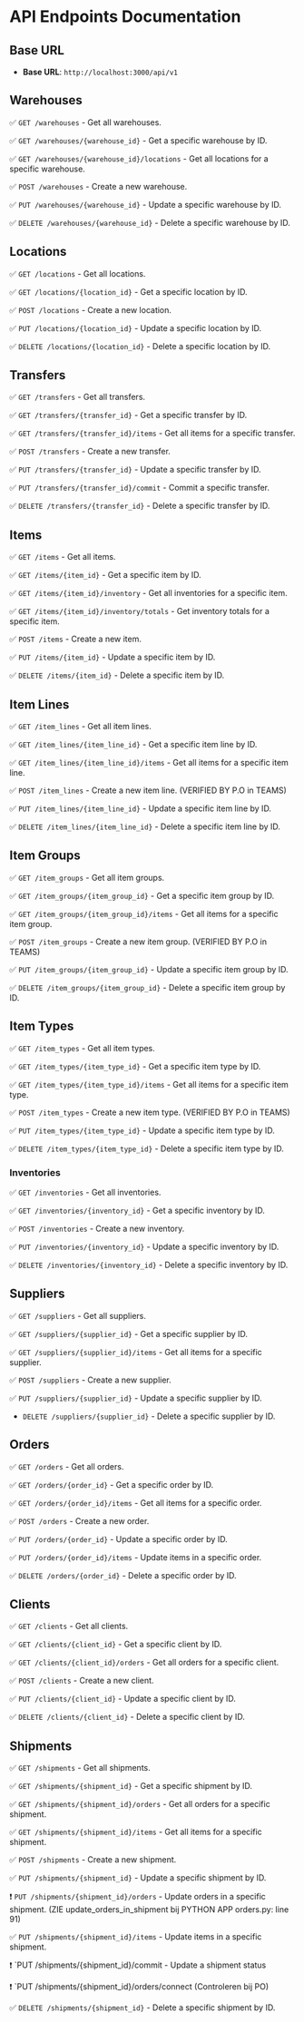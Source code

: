 # API Endpoints Documentation


## Base URL

- **Base URL**: `http://localhost:3000/api/v1`


## Warehouses

✅ `GET /warehouses` - Get all warehouses.

✅ `GET /warehouses/{warehouse_id}` - Get a specific warehouse by ID.

✅ `GET /warehouses/{warehouse_id}/locations` - Get all locations for a specific warehouse.

✅ `POST /warehouses` - Create a new warehouse.

✅ `PUT /warehouses/{warehouse_id}` - Update a specific warehouse by ID.

✅ `DELETE /warehouses/{warehouse_id}` - Delete a specific warehouse by ID.


## Locations

✅ `GET /locations` - Get all locations.

✅ `GET /locations/{location_id}` - Get a specific location by ID.

✅ `POST /locations` - Create a new location.

✅ `PUT /locations/{location_id}` - Update a specific location by ID.

✅ `DELETE /locations/{location_id}` - Delete a specific location by ID.



## Transfers

✅ `GET /transfers` - Get all transfers.

✅ `GET /transfers/{transfer_id}` - Get a specific transfer by ID.

✅ `GET /transfers/{transfer_id}/items` - Get all items for a specific transfer.

✅ `POST /transfers` - Create a new transfer.

✅ `PUT /transfers/{transfer_id}` - Update a specific transfer by ID.

✅ `PUT /transfers/{transfer_id}/commit` - Commit a specific transfer.

✅ `DELETE /transfers/{transfer_id}` - Delete a specific transfer by ID.


## Items

✅ `GET /items` - Get all items.

✅ `GET /items/{item_id}` - Get a specific item by ID.

✅ `GET /items/{item_id}/inventory` - Get all inventories for a specific item.

✅ `GET /items/{item_id}/inventory/totals` - Get inventory totals for a specific item.

✅ `POST /items` - Create a new item.

✅ `PUT /items/{item_id}` - Update a specific item by ID.

✅ `DELETE /items/{item_id}` - Delete a specific item by ID.


## Item Lines

✅ `GET /item_lines` - Get all item lines.

✅ `GET /item_lines/{item_line_id}` - Get a specific item line by ID.

✅ `GET /item_lines/{item_line_id}/items` - Get all items for a specific item line.

✅ `POST /item_lines` - Create a new item line. (VERIFIED BY P.O in TEAMS)

✅ `PUT /item_lines/{item_line_id}` - Update a specific item line by ID.

✅ `DELETE /item_lines/{item_line_id}` - Delete a specific item line by ID.





## Item Groups

✅ `GET /item_groups` - Get all item groups.

✅ `GET /item_groups/{item_group_id}` - Get a specific item group by ID.

✅ `GET /item_groups/{item_group_id}/items` - Get all items for a specific item group.

✅ `POST /item_groups` - Create a new item group. (VERIFIED BY P.O in TEAMS)

✅ `PUT /item_groups/{item_group_id}` - Update a specific item group by ID.

✅ `DELETE /item_groups/{item_group_id}` - Delete a specific item group by ID.





## Item Types

✅ `GET /item_types` - Get all item types.

✅ `GET /item_types/{item_type_id}` - Get a specific item type by ID.

✅ `GET /item_types/{item_type_id}/items` - Get all items for a specific item type.

✅ `POST /item_types` - Create a new item type. (VERIFIED BY P.O in TEAMS)

✅ `PUT /item_types/{item_type_id}` - Update a specific item type by ID.

✅ `DELETE /item_types/{item_type_id}` - Delete a specific item type by ID.





### Inventories

✅ `GET /inventories` - Get all inventories.

✅ `GET /inventories/{inventory_id}` - Get a specific inventory by ID.

✅ `POST /inventories` - Create a new inventory.

✅ `PUT /inventories/{inventory_id}` - Update a specific inventory by ID.

✅ `DELETE /inventories/{inventory_id}` - Delete a specific inventory by ID.






## Suppliers

✅ `GET /suppliers` - Get all suppliers.

✅ `GET /suppliers/{supplier_id}` - Get a specific supplier by ID.

✅ `GET /suppliers/{supplier_id}/items` - Get all items for a specific supplier.

✅ `POST /suppliers` - Create a new supplier.

✅ `PUT /suppliers/{supplier_id}` - Update a specific supplier by ID.

- `DELETE /suppliers/{supplier_id}` - Delete a specific supplier by ID.






## Orders

✅ `GET /orders` - Get all orders.

✅ `GET /orders/{order_id}` - Get a specific order by ID.

✅ `GET /orders/{order_id}/items` - Get all items for a specific order.

✅ `POST /orders` - Create a new order.

✅ `PUT /orders/{order_id}` - Update a specific order by ID.

✅ `PUT /orders/{order_id}/items` - Update items in a specific order.

✅ `DELETE /orders/{order_id}` - Delete a specific order by ID.




## Clients

✅ `GET /clients` - Get all clients.

✅ `GET /clients/{client_id}` - Get a specific client by ID.

✅ `GET /clients/{client_id}/orders` - Get all orders for a specific client.

✅ `POST /clients` - Create a new client.

✅ `PUT /clients/{client_id}` - Update a specific client by ID.

✅ `DELETE /clients/{client_id}` - Delete a specific client by ID.






## Shipments

✅ `GET /shipments` - Get all shipments.

✅ `GET /shipments/{shipment_id}` - Get a specific shipment by ID.

✅ `GET /shipments/{shipment_id}/orders` - Get all orders for a specific shipment.

✅ `GET /shipments/{shipment_id}/items` - Get all items for a specific shipment.

✅ `POST /shipments` - Create a new shipment.

✅ `PUT /shipments/{shipment_id}` - Update a specific shipment by ID.

❗ `PUT /shipments/{shipment_id}/orders` - Update orders in a specific shipment. (ZIE update_orders_in_shipment bij PYTHON APP orders.py: line 91)

✅ `PUT /shipments/{shipment_id}/items` - Update items in a specific shipment.

❗ `PUT /shipments/{shipment_id}/commit - Update a shipment status

❗ `PUT /shipments/{shipment_id}/orders/connect (Controleren bij PO)

✅ `DELETE /shipments/{shipment_id}` - Delete a specific shipment by ID.